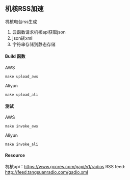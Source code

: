 ## 机核RSS加速

机核电台rss生成

1. 云函数请求机核api获取json
2. json转xml
3. 字符串存储到静态存储

#### Build 函数
AWS
```
make upload_aws
```
Aliyun
```
make upload_ali
```
#### 测试
AWS
```
make invoke_aws
```
Aliyun
```
make invoke_ali
```

#### Resource
机核api：https://www.gcores.com/gapi/v1/radios
RSS feed: http://feed.tangsuanradio.com/gadio.xml
